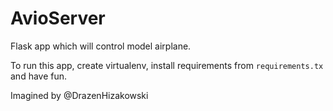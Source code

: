 AvioServer
==========

Flask app which will control model airplane.

To run this app, create virtualenv, install requirements from `requirements.tx` and have fun.

Imagined by @DrazenHizakowski

